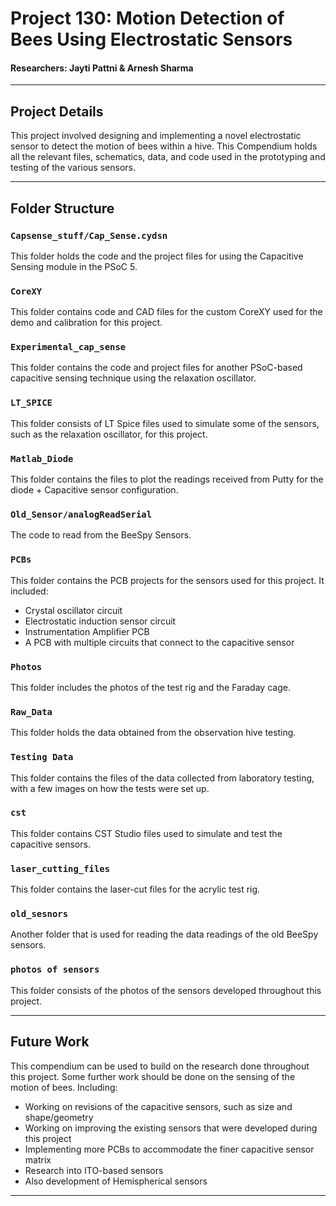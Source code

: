 # Project 130: Motion Detection of Bees Using Electrostatic Sensors
#### Researchers: Jayti Pattni & Arnesh Sharma

---

## Project Details

This project involved designing and implementing a novel electrostatic sensor to detect the motion of bees within a hive. This Compendium holds all the 
relevant files, schematics, data, and code used in the prototyping and testing of the various sensors.

---

## Folder Structure

### `Capsense_stuff/Cap_Sense.cydsn`
This folder holds the code and the project files for using the Capacitive Sensing module in the PSoC 5.  

### `CoreXY`
This folder contains code and CAD files for the custom CoreXY used for the demo and calibration for this project. 

### `Experimental_cap_sense`
This folder contains the code and project files for another PSoC-based capacitive sensing technique using the relaxation oscillator. 

### `LT_SPICE`
This folder consists of LT Spice files used to simulate some of the sensors, such as the relaxation oscillator, for this project. 

### `Matlab_Diode`
This folder contains the files to plot the readings received from Putty for the diode + Capacitive sensor configuration. 

### `Old_Sensor/analogReadSerial`
The code to read from the BeeSpy Sensors.

### `PCBs`
This folder contains the PCB projects for the sensors used for this project. It included: 
- Crystal oscillator circuit
- Electrostatic induction sensor circuit
- Instrumentation Amplifier PCB
- A PCB with multiple circuits that connect to the capacitive sensor

### `Photos`
This folder includes the photos of the test rig and the Faraday cage. 

### `Raw_Data`
This folder holds the data obtained from the observation hive testing. 

### `Testing Data`
This folder contains the files of the data collected from laboratory testing, with a few images on how the tests were set up. 

### `cst`
This folder contains CST Studio files used to simulate and test the capacitive sensors. 

### `laser_cutting_files`
This folder contains the laser-cut files for the acrylic test rig. 

### `old_sesnors`
Another folder that is used for reading the data readings of the old BeeSpy sensors. 

### `photos of sensors`
This folder consists of the photos of the sensors developed throughout this project. 

---

## Future Work

This compendium can be used to build on the research done throughout this project. Some further work should be done on the sensing of the motion of bees.
Including: 
- Working on revisions of the capacitive sensors, such as size and shape/geometry
- Working on improving the existing sensors that were developed during this project
- Implementing more PCBs to accommodate the finer capacitive sensor matrix
- Research into ITO-based sensors
- Also development of Hemispherical sensors
---

